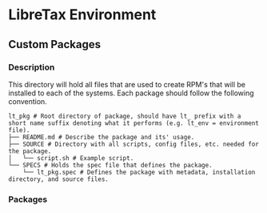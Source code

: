 # LibreTax Environment
## Custom Packages
### Description
This directory will hold all files that are used to create RPM's that will be installed to each of the systems. Each package should follow the following convention.
```shell
lt_pkg # Root directory of package, should have lt_ prefix with a short name suffix denoting what it performs (e.g. lt_env = environment file).
├── README.md # Describe the package and its' usage.
├── SOURCE # Directory with all scripts, config files, etc. needed for the package.
│   └── script.sh # Example script.
└── SPECS # Holds the spec file that defines the package.
    └── lt_pkg.spec # Defines the package with metadata, installation directory, and source files.
```
### Packages
